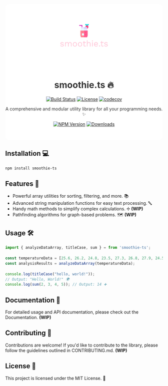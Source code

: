 <div align="center" style="background-color: white; color: #333; padding-bottom: 2em; border-radius: 1em;">
  <img src="smoothie-logo.png" alt="Your Library Logo" width="200">

# smoothie.ts 🔥

[![Build Status](https://img.shields.io/travis/emilohlund-git/smoothie-ts.svg?style=flat-square)](https://travis-ci.org/emilohlund-git/smoothie-ts)
[![License](https://img.shields.io/github/license/emilohlund-git/smoothie-ts.svg?style=flat-square)](LICENSE)
[![codecov](https://codecov.io/gh/emilohlund-git/smoothie-ts/branch/main/graph/badge.svg?token=09SD0O77RV)](https://codecov.io/gh/emilohlund-git/smoothie-ts)

A comprehensive and modular utility library for all your programming needs. ✨

[![NPM Version](https://img.shields.io/npm/v/smoothie-ts.svg?style=flat-square)](https://www.npmjs.com/package/your_library)
[![Downloads](https://img.shields.io/npm/dm/smoothie-ts.svg?style=flat-square)](https://www.npmjs.com/package/smoothie-ts)

</div>

## Installation 💻

```bash
npm install smoothie-ts
```

## Features 🚀

- Powerful array utilities for sorting, filtering, and more. 📚
- Advanced string manipulation functions for easy text processing. 🔤
- Handy math methods to simplify complex calculations. ➗ <b>(WIP)</b>
- Pathfinding algorithms for graph-based problems. 🗺️ <b>(WIP)</b>

## Usage 🛠️

```TypeScript
import { analyzeDataArray, titleCase, sum } = from 'smoothie-ts';

const temperatureData = [25.6, 26.2, 24.8, 23.5, 27.3, 26.8, 27.9, 24.5, 25.2, 26.1];
const analysisResults = analyzeDataArray(temperatureData);

console.log(titleCase("hello, world!"));
// Output: "Hello, World!" 🌍
console.log(sum(2, 3, 4, 5)); // Output: 14 ➕
```

## Documentation 📖

For detailed usage and API documentation, please check out the Documentation. <b>(WIP)</b>

## Contributing 🤝

Contributions are welcome! If you'd like to contribute to the library, please follow the guidelines outlined in CONTRIBUTING.md. <b>(WIP)</b>

## License 📝

This project is licensed under the MIT License. 📜
